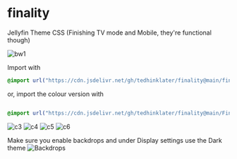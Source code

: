 # finality
Jellyfin Theme CSS (Finishing TV mode and Mobile, they're functional though)

![bw1](https://i.imgur.com/bkhv5Y9.png)

Import with

```css
@import url("https://cdn.jsdelivr.net/gh/tedhinklater/finality@main/finality.css");

```

or, import the colour version with

```css

@import url("https://cdn.jsdelivr.net/gh/tedhinklater/finality@main/Finality-Coloured.css");

```

![c3](https://i.imgur.com/dGjuXPn.png)
![c4](https://i.imgur.com/xzAQXSQ.png)
![c5](https://i.imgur.com/cqv2xdV.png)
![c6](https://i.imgur.com/ENdqefM.png)

Make sure you enable backdrops and under Display settings use the Dark theme
![Backdrops](https://i.imgur.com/18D9IO3.png)
